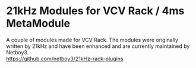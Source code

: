 # 21kHz Modules for VCV Rack / 4ms MetaModule

A couple of modules made for VCV Rack. The modules were originally written by 21kHz and have been enhanced and are currently maintained by Netboy3.  
https://github.com/netboy3/21kHz-rack-plugins
